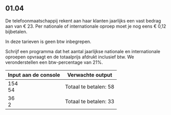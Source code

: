 ## 01.04
De telefoonmaatschappij rekent aan haar klanten jaarlijks een vast bedrag aan van € 23. Per nationale of internationale oproep moet je nog eens € 0,12 bijbetalen.

In deze tarieven is geen btw inbegrepen.

Schrijf een programma dat het aantal jaarlijkse nationale en internationale oproepen opvraagt en de totaalprijs afdrukt inclusief btw. We veronderstellen een btw-percentage van 21%.

| Input aan de console | Verwachte output |
|----------------------|------------------|
| 154<br>54 | Totaal te betalen: 58 |
| 36<br>2 | Totaal te betalen: 33 |